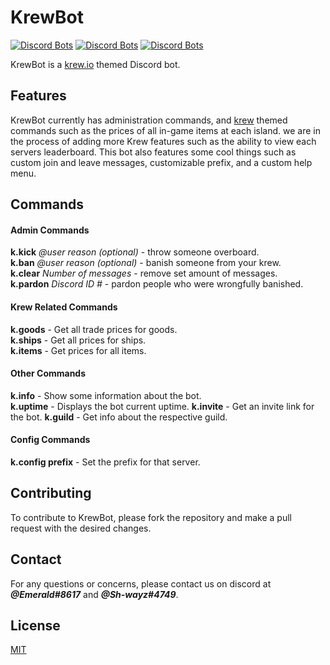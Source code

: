 # KrewBot
[![Discord Bots](https://disbots.gg/api/widget/752948048669442228/status)](https://disbots.gg/bot/752948048669442228)
[![Discord Bots](https://disbots.gg/api/widget/752948048669442228/servers)](https://disbots.gg/bot/752948048669442228)
[![Discord Bots](https://disbots.gg/api/widget/752948048669442228/likes)](https://disbots.gg/bot/752948048669442228)

KrewBot is a [krew.io](https://krew.io) themed Discord bot.

## Features

KrewBot currently has administration commands, and [krew](https://krew.io) themed commands such as the prices of all in-game items at each island. we are in the process of adding more Krew features such as the ability to view each servers leaderboard. This bot also features some cool things such as custom join and leave messages, customizable prefix, and a custom help menu.

## Commands
#### Admin Commands
**k.kick** *@user reason (optional)* - throw someone overboard.    
**k.ban** *@user reason (optional)* - banish someone from your krew.    
**k.clear** *Number of messages* - remove set amount of messages.   
**k.pardon** *Discord ID #* - pardon people who were wrongfully banished.   
#### Krew Related Commands
**k.goods** - Get all trade prices for goods.  
**k.ships** - Get all prices for ships.  
**k.items** - Get prices for all items. 
#### Other Commands
**k.info** - Show some information about the bot.     
**k.uptime** - Displays the bot current uptime.
**k.invite** - Get an invite link for the bot.
**k.guild** - Get info about the respective guild.
#### Config Commands
**k.config prefix** - Set the prefix for that server.

## Contributing
To contribute to KrewBot, please fork the repository and make a pull request with the desired changes.
## Contact
For any questions or concerns, please contact us on discord at ***@Emerald#8617*** and ***@Sh-wayz#4749***.
## License
[MIT](https://choosealicense.com/licenses/mit/)

